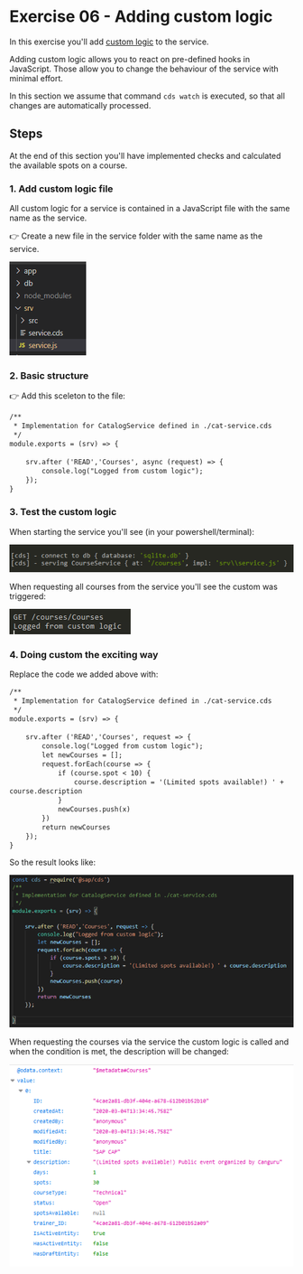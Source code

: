 # Exercise 06 - Adding custom logic

In this exercise you'll add [custom logic](https://cap.cloud.sap/docs/guides/service-impl) to the service. 

Adding custom logic allows you to react on pre-defined hooks in JavaScript. Those allow you to change the behaviour of the service with minimal effort.


In this section we assume that command ```cds watch``` is executed, so that all changes are automatically processed.

## Steps

At the end of this section you'll have implemented checks and calculated the available spots on a course.

### 1. Add custom logic file

All custom logic for a service is contained in a JavaScript file with the same name as the service.

:point_right: Create a new file in the service folder with the same name as the service.

![Creating the custom logic file](custom_logic_file.png)

### 2. Basic structure

:point_right: Add this sceleton to the file:

```const cds = require('@sap/cds')
/**
 * Implementation for CatalogService defined in ./cat-service.cds
 */
module.exports = (srv) => {    

    srv.after ('READ','Courses', async (request) => {
        console.log("Logged from custom logic");
    });
}
```

### 3. Test the custom logic

When starting the service you'll see (in your powershell/terminal):

![Starting service with custom logic](custom_logic_start.png)

When requesting all courses from the service you'll see the custom was triggered:

![Checking the log from custom logic](custom_logic_log.png)

### 4. Doing custom the exciting way

Replace the code we added above with:

```const cds = require('@sap/cds')
/**
 * Implementation for CatalogService defined in ./cat-service.cds
 */
module.exports = (srv) => {    

    srv.after ('READ','Courses', request => {
        console.log("Logged from custom logic");
        let newCourses = [];
        request.forEach(course => {
            if (course.spot < 10) {
                course.description = '(Limited spots available!) ' + course.description
            }
            newCourses.push(x)
        })
        return newCourses
    });
}
```

So the result looks like:

![The resulting custom logic file](custom_logic_result.png)

When requesting the courses via the service the custom logic is called and when the condition is met, the description will be changed:

![The resulting service call](custom_logic_result_service.png)